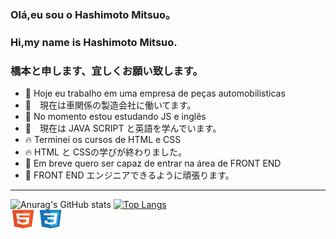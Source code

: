 ### Olá,eu sou o Hashimoto Mitsuo。
### Hi,my name is Hashimoto Mitsuo.
### 橋本と申します、宜しくお願い致します。

- 🔭  Hoje eu trabalho em uma empresa de peças automobilisticas
- 🔭　現在は車関係の製造会社に働いてます。
- 🌱  No momento estou estudando JS e inglês
- 🌱　現在は JAVA SCRIPT と英語を学んでいます。
- 🔥  Terminei os cursos de HTML e CSS
- 🔥  HTML と CSSの学びが終わりました。
- 🚀 Em breve quero ser capaz de entrar na área de FRONT END
- 🚀 FRONT END エンジニアできるように頑張ります。
 <hr>

![Anurag's GitHub stats](https://github-readme-stats.vercel.app/api?username=Hashimoto320&show_icons=true&theme=radical)
[![Top Langs](https://github-readme-stats.vercel.app/api/top-langs/?username=Hashimoto320&layout=compact)](https://github.com/Hashimoto320/github-readme-stats)<br>
<img aling="center" width='40' height='30' alt='mitsuo css' src="https://raw.githubusercontent.com/devicons/devicon/master/icons/html5/html5-original.svg">
<img aling="center" width='40' height='30' alt='mitsuo css' src="https://raw.githubusercontent.com/devicons/devicon/master/icons/css3/css3-original.svg">
